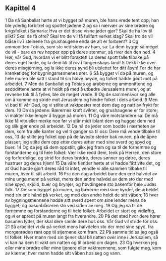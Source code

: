 ## Kapittel 4

1 Da nå Sanballat hørte at vi bygget på muren, ble hans vrede tent opp; han ble yderlig forbitret og spottet jødene
2 og sa i nærvær av sine brødre og krigsfolket i Samaria: Hva er det disse visne jøder gjør? Skal de ha lov til slikt? Skal de få ofre? Skal tro de vil få fullført verket idag? Skal tro de vil blåse liv i steinene fra grushaugene enda de alt er forbrent?
3 Og ammonitten Tobias, som sto ved siden av ham, sa: La dem bygge så meget de vil - bare en rev hopper opp på deres stenmur, så river den den ned.
4 Hør, vår Gud, hvordan vi er blitt foraktet! La deres spott falle tilbake på deres eget hode, og la dem bli til rov i fangenskaps land!
5 Dekk ikke over deres misgjerning, og la ikke deres synd bli utslettet for ditt åsyn! For de har krenket deg for bygningsmennenes ører.
6 Så bygget vi da på muren, og hele muren ble satt i stand til sin halve høyde, og folket hadde godt mot på arbeidet.
7 Men da Sanballat og Tobias og araberne og ammonittene og asdodittene hørte at vi holdt på med å utbedre Jerusalems murer, og at revnene tok til å fylles, ble de meget vrede.
8 Og de sammensvor seg alle om å komme og stride mot Jerusalem og hindre folket i dets arbeid.
9 Men vi bad til vår Gud, og vi stilte ut vaktposter mot dem dag og natt av frykt for dem.
10 Da sa jødene: Bærernes kraft svikter, og grushaugene er for store; vi makter ikke lenger å bygge på muren.
11 Og våre motstandere sa: De må ikke få vite eller merke noe før vi står midt iblant dem og hugger dem ned og slik gjør ende på arbeidet.
12 Da nå de jøder som bodde i nærheten av dem, kom fra alle kanter og vel ti ganger sa til oss: Dere må vende tilbake til oss,
13 da stilte jeg folket opp på de laveste steder bak muren, på de åpne plasser; jeg stilte dem opp etter deres ætter med sine sverd og spyd og buer.
14 Og da jeg så dem oppstilt, gikk jeg fram og sa til de fornemme og forstanderne og til hele folket: Vær ikke redd dem, tenk på Herren, den store og forferdelige, og strid for deres brødre, deres sønner og døtre, deres hustruer og deres hjem!
15 Da våre fiender hørte at vi hadde fått vite det, og at Gud hadde gjort deres råd til intet, vendte vi alle sammen tilbake til muren, hver til sitt arbeid.
16 Fra den dag arbeidet bare den ene halvdel av mine unge menn på verket, mens den andre halvdel av dem sto der med sine spyd, skjold, buer og brynjer, og høvdingene sto bakenfor hele Judas folk.
17 De som bygget på muren, og bærerne med sine byrder, de arbeidet med sin ene hånd på verket, og med den andre holdt de sitt våben;
18 hver av bygningsmennene hadde sitt sverd spent om sine lender mens de bygget; og basunblåseren sto ved siden av meg.
19 Og jeg sa til de fornemme og forstanderne og til hele folket: Arbeidet er stort og vidløftig, og vi er spredt på muren langt fra hverandre.
20 På det sted hvor dere hører basunen lyder, der skal dere samle dere hos oss. Vår Gud vil stride for oss.
21 Så arbeidet vi da på verket mens halvdelen sto der med sine spyd, fra morgenrøden rant opp til stjernene kom fram.
22 På samme tid sa jeg også til folket: Hver mann med sin tjener skal bli natten over inne i Jerusalem, så vi kan ha dem til vakt om natten og til arbeid om dagen.
23 Og hverken jeg eller mine brødre eller mine tjenere eller vaktmennene, som fulgte meg, kom av klærne; hver mann hadde sitt våben hos seg og vann.
